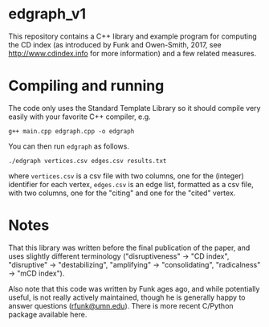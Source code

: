 # edgraph_v1

This repository contains a C++ library and example program for computing the CD index (as introduced by Funk and Owen-Smith, 2017, see <http://www.cdindex.info> for more information) and a few related measures. 

# Compiling and running
The code only uses the Standard Template Library so it should compile very easily with your favorite C++ compiler, e.g.

`g++ main.cpp edgraph.cpp -o edgraph`

You can then run `edgraph` as follows.

`./edgraph vertices.csv edges.csv results.txt`

where `vertices.csv` is a csv file with two columns, one for the (integer) identifier for each vertex, `edges.csv` is an edge list, formatted as a csv file, with two columns, one for the "citing" and one for the "cited" vertex. 

# Notes
That this library was written before the final publication of the paper, and uses slightly different terminology ("disruptiveness" -> "CD index", "disruptive" -> "destabilizing", "amplifying" -> "consolidating", "radicalness" -> "mCD index"). 

Also note that this code was written by Funk ages ago, and while potentially useful, is not really actively maintained, though he is generally happy to answer questions (<rfunk@umn.edu>). There is more recent C/Python package available here. 